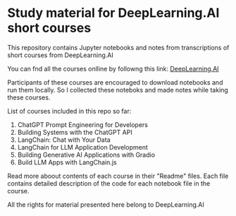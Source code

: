 # Study material for DeepLearning.AI short courses

This repository contains Jupyter notebooks and notes from transcriptions of short courses from DeepLearning.AI

You can fnd all the courses onlline by followng this link: [DeepLearning.AI](https://www.deeplearning.ai/short-courses/)

Participants of these courses are encouraged to download notebooks and run them locally. So I collected these noteboks and made notes while taking these courses.

List of courses included in this repo so far:

1. ChatGPT Prompt Engineering for Developers
2. Building Systems with the ChatGPT API
3. LangChain: Chat with Your Data
4. LangChain for LLM Application Development
5. Building Generative AI Applications with Gradio
6. Build LLM Apps with LangChain.js

Read more aboout contents of each course in their "Readme" files. Each file contains detailed description of the code for each notebook file in the course.

All the rights for material presented here belong to DeepLearning.AI
